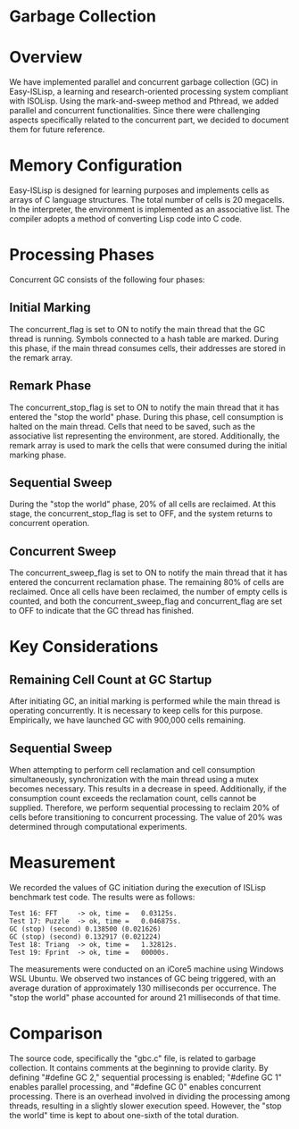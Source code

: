 # Garbage Collection

# Overview
We have implemented parallel and concurrent garbage collection (GC) in Easy-ISLisp, a learning and research-oriented processing system compliant with ISOLisp. Using the mark-and-sweep method and Pthread, we added parallel and concurrent functionalities. Since there were challenging aspects specifically related to the concurrent part, we decided to document them for future reference.

# Memory Configuration
Easy-ISLisp is designed for learning purposes and implements cells as arrays of C language structures. The total number of cells is 20 megacells. In the interpreter, the environment is implemented as an associative list. The compiler adopts a method of converting Lisp code into C code.

# Processing Phases

Concurrent GC consists of the following four phases:

## Initial Marking
The concurrent_flag is set to ON to notify the main thread that the GC thread is running. Symbols connected to a hash table are marked. During this phase, if the main thread consumes cells, their addresses are stored in the remark array.

## Remark Phase
The concurrent_stop_flag is set to ON to notify the main thread that it has entered the "stop the world" phase. During this phase, cell consumption is halted on the main thread. Cells that need to be saved, such as the associative list representing the environment, are stored. Additionally, the remark array is used to mark the cells that were consumed during the initial marking phase.

## Sequential Sweep
During the "stop the world" phase, 20% of all cells are reclaimed. At this stage, the concurrent_stop_flag is set to OFF, and the system returns to concurrent operation.

## Concurrent Sweep
The concurrent_sweep_flag is set to ON to notify the main thread that it has entered the concurrent reclamation phase. The remaining 80% of cells are reclaimed. Once all cells have been reclaimed, the number of empty cells is counted, and both the concurrent_sweep_flag and concurrent_flag are set to OFF to indicate that the GC thread has finished.

# Key Considerations

## Remaining Cell Count at GC Startup
After initiating GC, an initial marking is performed while the main thread is operating concurrently. It is necessary to keep cells for this purpose. Empirically, we have launched GC with 900,000 cells remaining.

## Sequential Sweep
When attempting to perform cell reclamation and cell consumption simultaneously, synchronization with the main thread using a mutex becomes necessary. This results in a decrease in speed. Additionally, if the consumption count exceeds the reclamation count, cells cannot be supplied. Therefore, we perform sequential processing to reclaim 20% of cells before transitioning to concurrent processing. The value of 20% was determined through computational experiments.

# Measurement
We recorded the values of GC initiation during the execution of ISLisp benchmark test code. The results were as follows:

```
Test 16: FFT     -> ok, time =   0.03125s.
Test 17: Puzzle  -> ok, time =   0.046875s.
GC (stop) (second) 0.138500 (0.021626) 
GC (stop) (second) 0.132917 (0.021224) 
Test 18: Triang  -> ok, time =   1.32812s.
Test 19: Fprint  -> ok, time =   00000s.
```

The measurements were conducted on an iCore5 machine using Windows WSL Ubuntu. We observed two instances of GC being triggered, with an average duration of approximately 130 milliseconds per occurrence. The "stop the world" phase accounted for around 21 milliseconds of that time.

# Comparison
The source code, specifically the "gbc.c" file, is related to garbage collection. It contains comments at the beginning to provide clarity. By defining "#define GC 2," sequential processing is enabled; "#define GC 1" enables parallel processing, and "#define GC 0" enables concurrent processing. There is an overhead involved in dividing the processing among threads, resulting in a slightly slower execution speed. However, the "stop the world" time is kept to about one-sixth of the total duration.